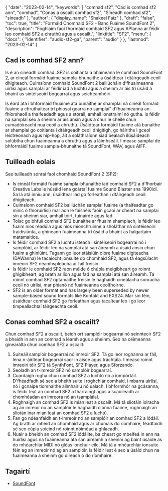{
  "date": "2023-02-14",
  "keywords": [
"comhad sf2",
"Cad is comhad sf2 ann",
"comhad",
"Conas a oscailt comhad sf2",
"Síneadh comhad sf2",
"síneadh"
],
  "author": {
    "display_name": "Shakeel Faiz"
},
  "draft": "false",
  "toc": true,
  "title": "Formáid Chomhaid SF2 - Banc Fuaime SoundFont 2",
  "description": "Foghlaim faoi fhormáid comhaid SF2 agus APIanna ar féidir leo comhaid SF2 a chruthú agus a oscailt.",
  "linktitle": "SF2",
  "menu": {
    "docs": {
      "identifier": "audio-sf2-ga",
      "parent": "audio"
}
},
  "lastmod": "2023-02-14"
}

## Cad is comhad SF2 ann?

Is é an síneadh comhad .SF2 is coitianta a bhaineann le comhaid SoundFont 2, ar cineál formáid fuaime sampla-bhunaithe a úsáidtear i dtáirgeadh ceoil dhigiteach. Cuimsíonn comhaid SoundFont 2 bailiúcháin d’fhuaimeanna uirlisí agus samplaí ar féidir iad a luchtú agus a sheinm ar ais trí úsáid a bhaint as sintéiseoirí bogearraí agus seicheamhóirí.

Is éard atá i bhformáid fhuaime atá bunaithe ar shamplaí ná cineál formáid fuaime a chruthaítear trí phíosaí gearra nó samplaí” d’fhuaimeanna an fhíorshaoil a thaifeadadh agus a stóráil, amhail ionstraimí nó gutha. Is féidir na samplaí seo a sheinm ar ais ansin agus a chur le chéile chun cumadóireacht nua ceoil a chruthú. Úsáidtear formáidí fuaime atá bunaithe ar shamplaí go coitianta i dtáirgeadh ceoil dhigitigh, go háirithe i gceol leictreonach agus hip-hop, áit a soláthraíonn siad bealach ilúsáideach solúbtha chun fuaimeanna a chruthú agus a láimhseáil. I measc samplaí de bhformáidí fuaime sampla-bhunaithe tá SoundFont, WAV, agus AIFF.

## Tuilleadh eolais

Seo tuilleadh sonraí faoi chomhaid SoundFont 2 (SF2):

- Is cineál formáid fuaime sampla-bhunaithe iad comhaid SF2 a d’fhorbair Creative Labs le húsáid lena gcártaí fuaime Sound Blaster sna 1990idí. Sa lá atá inniu ann, úsáidtear iad go forleathan i dtáirgeadh ceoil dhigiteach.
- Cuimsíonn comhaid SF2 bailiúchán samplaí fuaime (a thaifeadtar go minic ó fhíoruirlisí) mar aon le faisnéis faoin gcaoi ar cheart na samplaí sin a sheinm siar, amhail toirt, tuinairde agus fad.
- Toisc go bhfuil comhaid SF2 bunaithe ar fhuaim shamplach, is féidir leo fuaim níos réadúla agus níos mionchruinne a sholáthar ná sintéiseoirí traidisiúnta, a ghineann fuaimeanna trí úsáid a bhaint as halgartaim matamaitice.
- Is féidir comhaid SF2 a luchtú isteach i sintéiseoirí bogearraí nó i samplóirí, ar féidir leo na samplaí atá san áireamh a úsáid ansin chun fuaim a ghiniúint. Tagann go leor stáisiúin oibre fuaime digiteacha (DAWanna) le tacaíocht ionsuite do chomhaid SF2, agus tá éagsúlacht imreoirí SF2 neamhspleácha ar fáil freisin.
- Is féidir le comhaid SF2 raon méide ó chúpla meigibheart go roinnt ghigibheart, ag brath ar líon agus fad na samplaí atá san áireamh. Tá roinnt comhad SF2 optamaithe freisin le haghaidh cineálacha sonracha ceoil nó uirlisí, mar phianó nó fuaimeanna ceolfhoirne.
- SF2 is an older format and has largely been superseded by newer sample-based sound formats like Kontakt and EXS24. Mar sin féin, úsáidtear comhaid SF2 go forleathan agus tacaítear leo i go leor timpeallachtaí táirgeachta ceoil.

## Conas comhad SF2 a oscailt?

Chun comhad SF2 a oscailt, beidh ort samplóir bogearraí nó seinnteoir SF2 a bheidh in ann an comhad a léamh agus a sheinm. Seo na céimeanna ginearálta chun comhad SF2 a oscailt:

1. Suiteáil samplóir bogearraí nó imreoir SF2. Tá go leor roghanna ar fáil, lena n-áirítear bogearraí saor in aisce agus tráchtála. I measc roinnt imreoirí tóir SF2 tá SynthFont, SFZ Player, agus Sforzando.
2. Seoladh an t-imreoir SF2 nó samplóir bogearraí.
3. Cuardaigh rogha chun comhad SF2 a luchtú nó a iompórtáil. D'fhéadfadh sé seo a bheith suite i roghchlár comhaid, i mbarra uirlisí, nó i gcnaipe tiomnaithe allmhairiú nó ualach. I bhformhór na gcásanna, is féidir leat an comhad SF2 a tharraingt agus a scaoileadh ar chomhéadan an imreora nó an tsamplálaí.
4. Roghnaigh an comhad SF2 is mian leat a oscailt. Má tá sliotáin iolracha ag an imreoir nó an samplóir le haghaidh clónna fuaime, roghnaigh an sliotán inar mian leat an comhad SF2 a luchtú.
5. Fan go ndéanfaidh an t-imreoir nó an samplóir an comhad SF2 a lódáil. Ag brath ar mhéid an chomhaid agus ar chumais do ríomhaire, féadfaidh sé seo cúpla soicind nó roinnt nóiméad a ghlacadh.
6. Nuair a bheidh an comhad SF2 lódáilte, ba cheart go mbeifeá in ann na huirlisí agus na fuaimeanna atá san áireamh a sheinm ag baint úsáide as do mhéarchlár MIDI nó gléas ionchuir eile. Má tá a mhéarchlár ionsuite féin ag an imreoir nó ag an samplóir, is féidir leat é seo a úsáid chun na fuaimeanna a sheinm go díreach ó do ríomhaire.

## Tagairtí
* [SoundFont](https://en.wikipedia.org/wiki/SoundFont)


